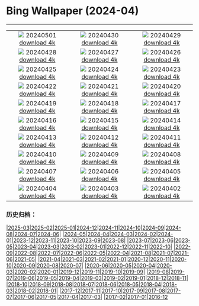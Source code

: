 # Bing Wallpaper (2024-04)
**************
| | | |
|:-:|:-:|:-:|
| ![](https://www.bing.com/th?id=OHR.NienhagenMecklenburg_DE-DE3604963569_1920x1080.jpg) 20240501 [download 4k](https://www.bing.com/th?id=OHR.NienhagenMecklenburg_DE-DE3604963569_UHD.jpg) | ![](https://www.bing.com/th?id=OHR.CheetahRain_DE-DE3160302306_1920x1080.jpg) 20240430 [download 4k](https://www.bing.com/th?id=OHR.CheetahRain_DE-DE3160302306_UHD.jpg) | ![](https://www.bing.com/th?id=OHR.TulouFujian_DE-DE2936952275_1920x1080.jpg) 20240429 [download 4k](https://www.bing.com/th?id=OHR.TulouFujian_DE-DE2936952275_UHD.jpg) |
| ![](https://www.bing.com/th?id=OHR.GuadalupeTexas_DE-DE2699373436_1920x1080.jpg) 20240428 [download 4k](https://www.bing.com/th?id=OHR.GuadalupeTexas_DE-DE2699373436_UHD.jpg) | ![](https://www.bing.com/th?id=OHR.LeucisticHummingbird_DE-DE2322778119_1920x1080.jpg) 20240427 [download 4k](https://www.bing.com/th?id=OHR.LeucisticHummingbird_DE-DE2322778119_UHD.jpg) | ![](https://www.bing.com/th?id=OHR.PenguinDirections_DE-DE2082660344_1920x1080.jpg) 20240426 [download 4k](https://www.bing.com/th?id=OHR.PenguinDirections_DE-DE2082660344_UHD.jpg) |
| ![](https://www.bing.com/th?id=OHR.KalalochTree_DE-DE1811180664_1920x1080.jpg) 20240425 [download 4k](https://www.bing.com/th?id=OHR.KalalochTree_DE-DE1811180664_UHD.jpg) | ![](https://www.bing.com/th?id=OHR.TrilliumOntario_DE-DE6034423661_1920x1080.jpg) 20240424 [download 4k](https://www.bing.com/th?id=OHR.TrilliumOntario_DE-DE6034423661_UHD.jpg) | ![](https://www.bing.com/th?id=OHR.TrinityDublin_DE-DE4235141840_1920x1080.jpg) 20240423 [download 4k](https://www.bing.com/th?id=OHR.TrinityDublin_DE-DE4235141840_UHD.jpg) |
| ![](https://www.bing.com/th?id=OHR.EarthDayTurtle_DE-DE6584075378_1920x1080.jpg) 20240422 [download 4k](https://www.bing.com/th?id=OHR.EarthDayTurtle_DE-DE6584075378_UHD.jpg) | ![](https://www.bing.com/th?id=OHR.CologneFlowerBed_DE-DE3966467653_1920x1080.jpg) 20240421 [download 4k](https://www.bing.com/th?id=OHR.CologneFlowerBed_DE-DE3966467653_UHD.jpg) | ![](https://www.bing.com/th?id=OHR.YellowstoneGeyser_DE-DE4718129608_1920x1080.jpg) 20240420 [download 4k](https://www.bing.com/th?id=OHR.YellowstoneGeyser_DE-DE4718129608_UHD.jpg) |
| ![](https://www.bing.com/th?id=OHR.OrkneyStones_DE-DE4276550885_1920x1080.jpg) 20240419 [download 4k](https://www.bing.com/th?id=OHR.OrkneyStones_DE-DE4276550885_UHD.jpg) | ![](https://www.bing.com/th?id=OHR.AvilaSpain_DE-DE5639007447_1920x1080.jpg) 20240418 [download 4k](https://www.bing.com/th?id=OHR.AvilaSpain_DE-DE5639007447_UHD.jpg) | ![](https://www.bing.com/th?id=OHR.SpringCub_DE-DE5388419505_1920x1080.jpg) 20240417 [download 4k](https://www.bing.com/th?id=OHR.SpringCub_DE-DE5388419505_UHD.jpg) |
| ![](https://www.bing.com/th?id=OHR.UnionSquareNYC_DE-DE5106138170_1920x1080.jpg) 20240416 [download 4k](https://www.bing.com/th?id=OHR.UnionSquareNYC_DE-DE5106138170_UHD.jpg) | ![](https://www.bing.com/th?id=OHR.RedBallBelgium_DE-DE7374714252_1920x1080.jpg) 20240415 [download 4k](https://www.bing.com/th?id=OHR.RedBallBelgium_DE-DE7374714252_UHD.jpg) | ![](https://www.bing.com/th?id=OHR.WeenerPrimroses_DE-DE5775502209_1920x1080.jpg) 20240414 [download 4k](https://www.bing.com/th?id=OHR.WeenerPrimroses_DE-DE5775502209_UHD.jpg) |
| ![](https://www.bing.com/th?id=OHR.SpringApple_DE-DE5480839920_1920x1080.jpg) 20240413 [download 4k](https://www.bing.com/th?id=OHR.SpringApple_DE-DE5480839920_UHD.jpg) | ![](https://www.bing.com/th?id=OHR.SunsetArchesNP_DE-DE3760698211_1920x1080.jpg) 20240412 [download 4k](https://www.bing.com/th?id=OHR.SunsetArchesNP_DE-DE3760698211_UHD.jpg) | ![](https://www.bing.com/th?id=OHR.DragonWaterfall_DE-DE4647448695_1920x1080.jpg) 20240411 [download 4k](https://www.bing.com/th?id=OHR.DragonWaterfall_DE-DE4647448695_UHD.jpg) |
| ![](https://www.bing.com/th?id=OHR.OwlSiblings_DE-DE4556808000_1920x1080.jpg) 20240410 [download 4k](https://www.bing.com/th?id=OHR.OwlSiblings_DE-DE4556808000_UHD.jpg) | ![](https://www.bing.com/th?id=OHR.SkagitValleyTulips_DE-DE4476556053_1920x1080.jpg) 20240409 [download 4k](https://www.bing.com/th?id=OHR.SkagitValleyTulips_DE-DE4476556053_UHD.jpg) | ![](https://www.bing.com/th?id=OHR.HedgehogMeadow_DE-DE4306396811_1920x1080.jpg) 20240408 [download 4k](https://www.bing.com/th?id=OHR.HedgehogMeadow_DE-DE4306396811_UHD.jpg) |
| ![](https://www.bing.com/th?id=OHR.BeaverDenali_DE-DE4088011437_1920x1080.jpg) 20240407 [download 4k](https://www.bing.com/th?id=OHR.BeaverDenali_DE-DE4088011437_UHD.jpg) | ![](https://www.bing.com/th?id=OHR.JapanHimeji_DE-DE3876117869_1920x1080.jpg) 20240406 [download 4k](https://www.bing.com/th?id=OHR.JapanHimeji_DE-DE3876117869_UHD.jpg) | ![](https://www.bing.com/th?id=OHR.BahamasSpace_DE-DE5829125320_1920x1080.jpg) 20240405 [download 4k](https://www.bing.com/th?id=OHR.BahamasSpace_DE-DE5829125320_UHD.jpg) |
| ![](https://www.bing.com/th?id=OHR.AntelopeBotswana_DE-DE6866899384_1920x1080.jpg) 20240404 [download 4k](https://www.bing.com/th?id=OHR.AntelopeBotswana_DE-DE6866899384_UHD.jpg) | ![](https://www.bing.com/th?id=OHR.KyrgyzstanRainbow_DE-DE6804066855_1920x1080.jpg) 20240403 [download 4k](https://www.bing.com/th?id=OHR.KyrgyzstanRainbow_DE-DE6804066855_UHD.jpg) | ![](https://www.bing.com/th?id=OHR.JutlandSpring_DE-DE6705207300_1920x1080.jpg) 20240402 [download 4k](https://www.bing.com/th?id=OHR.JutlandSpring_DE-DE6705207300_UHD.jpg) |

### 历史归档：

|[2025-03](/../2025-03/2025-03.md)|[2025-02](/../2025-02/2025-02.md)|[2025-01](/../2025-01/2025-01.md)|[2024-12](/../2024-12/2024-12.md)|[2024-11](/../2024-11/2024-11.md)|[2024-10](/../2024-10/2024-10.md)|[2024-09](/../2024-09/2024-09.md)|[2024-08](/../2024-08/2024-08.md)|[2024-07](/../2024-07/2024-07.md)|[2024-06](/../2024-06/2024-06.md)|
|[2024-05](/../2024-05/2024-05.md)|[2024-04](/2024-04.md)|[2024-03](/../2024-03/2024-03.md)|[2024-02](/../2024-02/2024-02.md)|[2024-01](/../2024-01/2024-01.md)|[2023-12](/../2023-12/2023-12.md)|[2023-11](/../2023-11/2023-11.md)|[2023-10](/../2023-10/2023-10.md)|[2023-09](/../2023-09/2023-09.md)|[2023-08](/../2023-08/2023-08.md)|
|[2023-07](/../2023-07/2023-07.md)|[2023-06](/../2023-06/2023-06.md)|[2023-05](/../2023-05/2023-05.md)|[2023-04](/../2023-04/2023-04.md)|[2023-03](/../2023-03/2023-03.md)|[2023-02](/../2023-02/2023-02.md)|[2023-01](/../2023-01/2023-01.md)|[2022-12](/../2022-12/2022-12.md)|[2022-11](/../2022-11/2022-11.md)|[2022-10](/../2022-10/2022-10.md)|
|[2022-09](/../2022-09/2022-09.md)|[2022-08](/../2022-08/2022-08.md)|[2022-07](/../2022-07/2022-07.md)|[2022-06](/../2022-06/2022-06.md)|[2022-05](/../2022-05/2022-05.md)|[2022-04](/../2022-04/2022-04.md)|[2021-08](/../2021-08/2021-08.md)|[2021-07](/../2021-07/2021-07.md)|[2021-06](/../2021-06/2021-06.md)|[2021-05](/../2021-05/2021-05.md)|
|[2021-04](/../2021-04/2021-04.md)|[2021-03](/../2021-03/2021-03.md)|[2021-02](/../2021-02/2021-02.md)|[2021-01](/../2021-01/2021-01.md)|[2020-12](/../2020-12/2020-12.md)|[2020-11](/../2020-11/2020-11.md)|[2020-10](/../2020-10/2020-10.md)|[2020-09](/../2020-09/2020-09.md)|[2020-08](/../2020-08/2020-08.md)|[2020-07](/../2020-07/2020-07.md)|
|[2020-06](/../2020-06/2020-06.md)|[2020-05](/../2020-05/2020-05.md)|[2020-04](/../2020-04/2020-04.md)|[2020-03](/../2020-03/2020-03.md)|[2020-02](/../2020-02/2020-02.md)|[2020-01](/../2020-01/2020-01.md)|[2019-12](/../2019-12/2019-12.md)|[2019-11](/../2019-11/2019-11.md)|[2019-10](/../2019-10/2019-10.md)|[2019-09](/../2019-09/2019-09.md)|
|[2019-08](/../2019-08/2019-08.md)|[2019-07](/../2019-07/2019-07.md)|[2019-06](/../2019-06/2019-06.md)|[2019-05](/../2019-05/2019-05.md)|[2019-04](/../2019-04/2019-04.md)|[2019-03](/../2019-03/2019-03.md)|[2019-02](/../2019-02/2019-02.md)|[2019-01](/../2019-01/2019-01.md)|[2018-12](/../2018-12/2018-12.md)|[2018-11](/../2018-11/2018-11.md)|
|[2018-10](/../2018-10/2018-10.md)|[2018-09](/../2018-09/2018-09.md)|[2018-08](/../2018-08/2018-08.md)|[2018-07](/../2018-07/2018-07.md)|[2018-06](/../2018-06/2018-06.md)|[2018-05](/../2018-05/2018-05.md)|[2018-04](/../2018-04/2018-04.md)|[2018-03](/../2018-03/2018-03.md)|[2018-02](/../2018-02/2018-02.md)|[2018-01](/../2018-01/2018-01.md)|
|[2017-12](/../2017-12/2017-12.md)|[2017-11](/../2017-11/2017-11.md)|[2017-10](/../2017-10/2017-10.md)|[2017-09](/../2017-09/2017-09.md)|[2017-08](/../2017-08/2017-08.md)|[2017-07](/../2017-07/2017-07.md)|[2017-06](/../2017-06/2017-06.md)|[2017-05](/../2017-05/2017-05.md)|[2017-04](/../2017-04/2017-04.md)|[2017-03](/../2017-03/2017-03.md)|
|[2017-02](/../2017-02/2017-02.md)|[2017-01](/../2017-01/2017-01.md)|[2016-12](/../2016-12/2016-12.md)